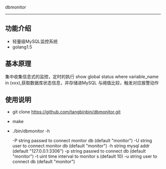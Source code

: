 dbmonitor

--------------
## 功能介绍
- 轻量级MySQL监控系统
- golang1.5

## 基本原理
  集中收集信息式的监控，定时的执行 show global status where variable_name in (xxx),获取数据库状态信息，并存储进MySQL
  与阈值比较，触发对应报警动作

## 使用说明
- git clone https://github.com/tangbinbin/dbmonitor.git
- make
- ./bin/dbmonitor -h

    -P string
        passwd to connect monitor db (default "monitor")
    -U string
        user to connect monitor db (default "monitor")
    -h string
        mysql addr (default "127.0.0.1:3306")
    -p string
        passwd to connect db (default "monitor")
    -t uint
        time interval to monitor s (default 10)
    -u string
        user to connect db (default "monitor")
